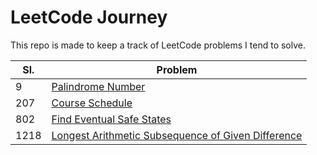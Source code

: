 # LeetCode Journey

This repo is made to keep a track of LeetCode problems I tend to solve.

|Sl.|Problem|
|---|---|
|9|[Palindrome Number](palindrome-number/README.md)|
|207|[Course Schedule](course-schedule/README.md)|
|802|[Find Eventual Safe States](find-eventual-safe-states/README.md)|
|1218|[Longest Arithmetic Subsequence of Given Difference](longest-arithmetic-subsequence-of-given-difference/README.md)|